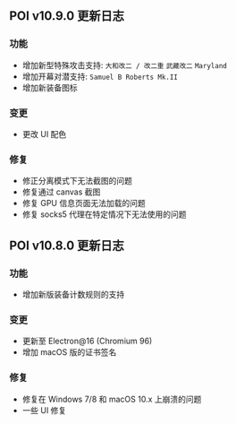## POI v10.9.0 更新日志

### 功能

- 增加新型特殊攻击支持: `大和改二 / 改二重` `武藏改二` `Maryland`
- 增加开幕对潜支持: `Samuel B Roberts Mk.II`
- 增加新装备图标

### 变更

- 更改 UI 配色

### 修复

- 修正分离模式下无法截图的问题
- 修复通过 canvas 截图
- 修复 GPU 信息页面无法加载的问题
- 修复 socks5 代理在特定情况下无法使用的问题

## POI v10.8.0 更新日志

### 功能

- 增加新版装备计数规则的支持

### 变更

- 更新至 Electron@16 (Chromium 96)
- 增加 macOS 版的证书签名

### 修复

- 修复在 Windows 7/8 和 macOS 10.x 上崩溃的问题
- 一些 UI 修复
